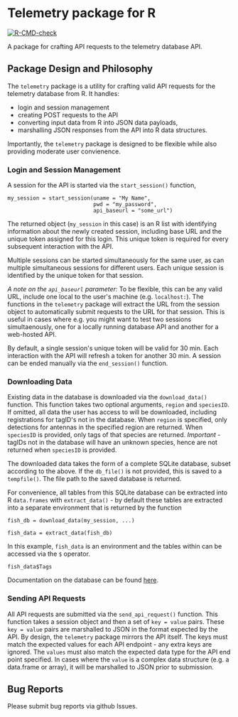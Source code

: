 # Telemetry package for R

  <!-- badges: start -->
  [![R-CMD-check](https://github.com/fishsciences/telemetry/actions/workflows/R-CMD-check.yaml/badge.svg)](https://github.com/fishsciences/telemetry/actions/workflows/R-CMD-check.yaml)
  <!-- badges: end -->

A package for crafting API requests to the telemetry database API.


## Package Design and Philosophy

The `telemetry` package is a utility for crafting valid API requests
for the telemetry database from R. It handles:

  - login and session management
  - creating POST requests to the API
  - converting input data from R into JSON data payloads, 
  - marshalling JSON responses from the API into R data structures.
  
Importantly, the `telemetry` package is designed to be flexible while
also providing moderate user convienence.

### Login and Session Management

A session for the API is started via the `start_session()` function,

```{r}
my_session = start_session(uname = "My Name",
                           pwd = "my_password",
                           api_baseurl = "some_url")
```

The returned object (`my_session` in this case) is an R list with
identifying information about the newly created session, including
base URL and the unique token assigned for this login. This unique
token is required for every subsequent interaction with the API.

Multiple sessions can be started simultaneously for the same user, as
can multiple simultaneous sessions for different users. Each unique
session is identified by the unique token for that session. 

*A note on the `api_baseurl` parameter:* To be flexible, this can be any
valid URL, include one local to the user's machine
(e.g. `localhost:`). The functions in the `telemetry` package will
extract the URL from the session object to automatically submit
requests to the URL for that session. This is useful in cases where
e.g. you might want to test two sessions simultaenously, one for a
locally running database API and another for a web-hosted API.

By default, a single session's unique token will be valid for 30
min. Each interaction with the API will refresh a token for another 30
min. A session can be ended manually via the `end_session()` function.

### Downloading Data

Existing data in the database is downloaded via the `download_data()`
function. This function takes two optional arguments, `region` and
`speciesID`. If omitted, all data the user has access to will be
downloaded, including registrations for tagID's not in the
database. When `region` is specified, only detections for antennas in
the specified region are returned. When `speciesID` is provided, only
tags of that species are returned. *Important* - tagIDs not in the
database will have an unknown species, hence are not returned when
`speciesID` is provided.

The downloaded data takes the form of a complete SQLite database,
subset according to the above. If the `db_file()` is not provided,
this is saved to a `tempfile()`. The file path to the saved database
is returned.

For convenience, all tables from this SQLite database can be extracted
into R `data.frames` with `extract_data()` - by default these tables
are extracted into a separate environment that is returned by the
function

```{r}
fish_db = download_data(my_session, ...)

fish_data = extract_data(fish_db)
```

In this example, `fish_data` is an environment and the tables within
can be accessed via the `$` operator.

```{r}
fish_data$Tags
```

Documentation on the database can be found
[here](https://fishsciences.github.io/telemetry/articles/database.html).

### Sending API Requests

All API requests are submitted via the `send_api_request()`
function. This function takes a session object and then a set of `key
= value` pairs. These `key = value` pairs are marshalled to JSON in
the format expected by the API. By design, the `telemetry` package
mirrors the API itself. The keys must match the expected values for
each API endpoint - any extra keys are ignored. The `values` must also
match the expected data type for the API end point specified. In cases
where the `value` is a complex data structure (e.g. a data.frame or
array), it will be marshalled to JSON prior to submission.


## Bug Reports

Please submit bug reports via github Issues.
